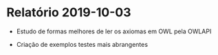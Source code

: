 # Relatório 2019-10-03

- Estudo de formas melhores de ler os axiomas em OWL pela OWLAPI

- Criação de exemplos testes mais abrangentes
